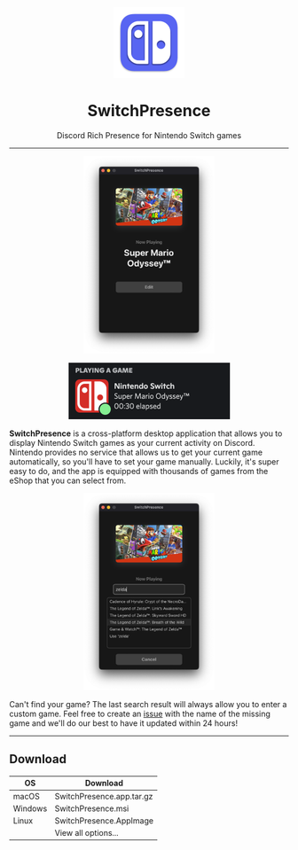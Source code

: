 <p align="center">
    <img src="static/icon.png" alt="SwitchPresence" width="128" height="128"
    />
</p>

<h1 align="center">
    SwitchPresence
</h1>

<p align="center">
    Discord Rich Presence for Nintendo Switch games
</p>

---

<p align="center">
    <img src="static/preview.png" alt="UI" width="236" height="356">
</p>

<p align="center">
    <img src="static/discord.png" alt="Discord Activity" width="291" height="102">
</p>

**SwitchPresence** is a cross-platform desktop application that allows you to display Nintendo Switch games as your current activity on Discord. Nintendo provides no service that allows us to get your current game automatically, so you'll have to set your game manually. Luckily, it's super easy to do, and the app is equipped with thousands of games from the eShop that you can select from.

<p align="center">
    <img src="static/preview2.png" alt="UI for editing" width="236" height="356">
</p>

Can't find your game? The last search result will always allow you to enter a custom game. Feel free to create an [issue](https://github.com/dilanx/switchpresence/issues) with the name of the missing game and we'll do our best to have it updated within 24 hours!

---

## Download

| OS      | Download                  |
| ------- | ------------------------- |
| macOS   | SwitchPresence.app.tar.gz |
| Windows | SwitchPresence.msi        |
| Linux   | SwitchPresence.AppImage   |
|         | View all options...       |
